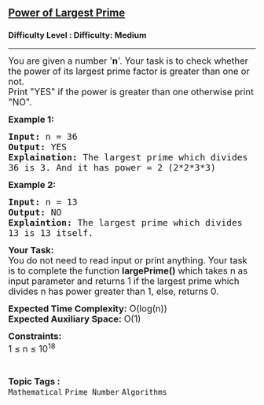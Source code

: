 <h2><a href="https://www.geeksforgeeks.org/problems/power-of-largest-prime3452/1?page=4&difficulty=Medium&status=unsolved,attempted&sortBy=accuracy">Power of Largest Prime</a></h2><h3>Difficulty Level : Difficulty: Medium</h3><hr><div class="problems_problem_content__Xm_eO"><p><span style="font-size:18px">You are given a number '<strong>n</strong>'. Your task is to check whether the power of its largest prime factor is greater than one or not.<br>
Print "YES" if the power is greater than one otherwise print "NO".</span></p>

<p><strong><span style="font-size:18px">Example 1:</span></strong></p>

<pre><span style="font-size:18px"><strong>Input:</strong> n = 36
<strong>Output:</strong> YES
<strong>Explaination:</strong> The largest prime which divides 
36 is 3. And it has power = 2 (2*2*3*3)</span></pre>

<p><strong><span style="font-size:18px">Example 2:</span></strong></p>

<pre><span style="font-size:18px"><strong>Input:</strong> n = 13
<strong>Output:</strong> NO
<strong>Explaintion:</strong> The largest prime which divides 
13 is 13 itself.</span></pre>

<p><span style="font-size:18px"><strong>Your Task:</strong><br>
You do not need to read input or print anything. Your task is to complete the function <strong>largePrime()</strong> which takes n as input parameter and returns 1 if the largest prime which divides n has power greater than 1, else, returns 0.</span></p>

<p><span style="font-size:18px"><strong>Expected Time Complexity:</strong> O(log(n))<br>
<strong>Expected Auxiliary Space:</strong> O(1)</span></p>

<p><span style="font-size:18px"><strong>Constraints:</strong><br>
1 ≤ n ≤ 10<sup>18</sup>&nbsp;&nbsp;</span></p>
</div><br><p><span style=font-size:18px><strong>Topic Tags : </strong><br><code>Mathematical</code>&nbsp;<code>Prime Number</code>&nbsp;<code>Algorithms</code>&nbsp;